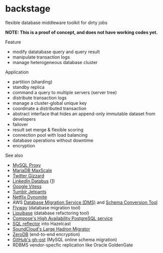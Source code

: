 backstage
=========

flexible database middleware toolkit for dirty jobs

**NOTE: This is a proof of concept, and does not have working codes yet.**

Feature
* modify datatabase query and query result
* manipulate transaction logs
* manage heterogeneous database cluster

Application
* partition (sharding)
* standby replica
* command a query to multiple servers (server tree)
* distribute transaction logs
* manage a cluster-global unique key
* coordinate a distributed transaction
* abstract interface that hides an append-only immutable dataset from developers
* failover
* result set merge & flexible scoring
* connection pool with load balancing
* database operations without downtime
* encryption

See also
* [MySQL Proxy](http://dev.mysql.com/doc/mysql-proxy/)
* [MariaDB MaxScale](https://mariadb.com/products/mariadb-maxscale)
* [Twitter Gizzard](https://github.com/twitter/gizzard)
* [LinkedIn Databus](https://engineering.linkedin.com/data-replication/open-sourcing-databus-linkedins-low-latency-change-data-capture-system) ([1](http://data.linkedin.com/projects/databus))
* [Google Vitess](https://github.com/youtube/vitess)
* [Tumblr Jetpants](https://github.com/tumblr/jetpants)
* [Netflix Dynomite](http://techblog.netflix.com/2014/11/introducing-dynomite.html)
* AWS [Database Migration Service (DMS)](http://aws.amazon.com/dms/) and [Schema Conversion Tool](http://docs.aws.amazon.com/SchemaConversionTool/latest/userguide/Welcome.html)
* [Flyway](http://flywaydb.org/) (database migration tool)
* [Liquibase](http://www.liquibase.org/) (database refactoring tool)
* [Compose's High Availability PostgreSQL service](https://blog.compose.io/high-availability-for-postgresql-batteries-not-included/)
* [SQL reflector](http://www.speedment.com/SpeedmentSqlReflector.html) into Hazelcast
* [SoundCloud's Large Hadron Migrator](https://github.com/soundcloud/lhm)
* [ZeroDB](http://www.zerodb.io/) (end-to-end encryption)
* [GitHub's gh-ost](https://github.com/github/gh-ost) (MySQL online schema migration)
* RDBMS vendor-specfic replication like Oracle GoldenGate
